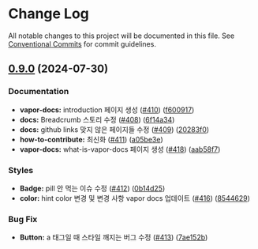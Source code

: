 # Change Log

All notable changes to this project will be documented in this file.
See [Conventional Commits](https://conventionalcommits.org) for commit guidelines.

## [0.9.0](https://github.com/goorm-dev/gds/compare/v0.7.0...v0.8.0) (2024-07-30)

### Documentation

- **vapor-docs:** introduction 페이지 생성 ([#410](https://github.com/goorm-dev/gds/pull/410)) ([f600917](https://github.com/goorm-dev/gds/commit/f600917e186f8f51f19672ce09ef36faadae8159))
- **docs:** Breadcrumb 스토리 수정 ([#408](https://github.com/goorm-dev/gds/pull/408)) ([6f14a34](https://github.com/goorm-dev/gds/commit/6f14a343901b2db98f851a52a6a289fa194fca86))
- **docs:** github links 맞지 않은 페이지들 수정 ([#409](https://github.com/goorm-dev/gds/pull/409)) ([20283f0](https://github.com/goorm-dev/gds/commit/20283f0d8d5e086b5016b56e12d54863ed699eeb))
- **how-to-contribute:** 최신화 ([#411](https://github.com/goorm-dev/gds/pull/411)) ([a05be3e](https://github.com/goorm-dev/gds/commit/a05be3e929736dfeba0792f1f53ad66d0fc89783))
- **vapor-docs:** what-is-vapor-docs 페이지 생성 ([#418](https://github.com/goorm-dev/gds/pull/418)) ([aab58f7](https://github.com/goorm-dev/gds/commit/aab58f7fb4bbcdd0817761c0663ef22bac8c5067))

### Styles

- **Badge:** pill 안 먹는 이슈 수정 ([#412](https://github.com/goorm-dev/gds/pull/412)) ([0b14d25](https://github.com/goorm-dev/gds/commit/0b14d2510b4e45c57aba62f79513389ea237d4c9))
- **color:** hint color 변경 및 변경 사항 vapor docs 업데이트 ([#416](https://github.com/goorm-dev/gds/pull/416)) ([8544629](https://github.com/goorm-dev/gds/commit/854462943a5e002bfa5807ad8ea192a3a733c7bc))

### Bug Fix

- **Button:** a 태그일 때 스타일 깨지는 버그 수정 ([#413](https://github.com/goorm-dev/gds/pull/413)) ([7ae152b](https://github.com/goorm-dev/gds/commit/7ae152b9627d4e187cacfa600950741369fe656c))
